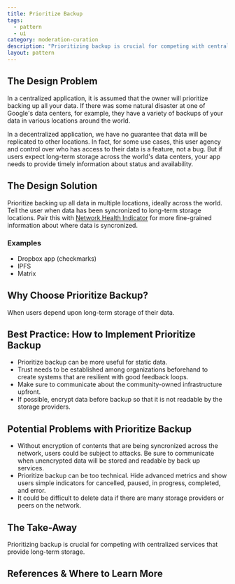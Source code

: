 ```yaml
---
title: Prioritize Backup
tags:
  - pattern
  - ui
category: moderation-curation 
description: "Prioritizing backup is crucial for competing with centralized services that provide long-term storage."
layout: pattern
---
```


## The Design Problem

In a centralized application, it is assumed that the owner will prioritize backing up all your data. If there was some natural disaster at one of Google's data centers, for example, they have a variety of backups of your data in various locations around the world.

In a decentralized application, we have no guarantee that data will be replicated to other locations. In fact, for some use cases, this user agency and control over who has access to their data is a feature, not a bug. But if users expect long-term storage across the world's data centers, your app needs to provide timely information about status and availability.

## The Design Solution

Prioritize backing up all data in multiple locations, ideally across the world. Tell the user when data has been syncronized to long-term storage locations. Pair this with [Network Health Indicator](network-health-indicator.md) for more fine-grained information about where data is syncronized.

### Examples

- Dropbox app (checkmarks)
- IPFS
- Matrix

## Why Choose Prioritize Backup?

When users depend upon long-term storage of their data.

## Best Practice: How to Implement Prioritize Backup

- Prioritize backup can be more useful for static data.
- Trust needs to be established among organizations beforehand to create systems that are resilient with good feedback loops.
- Make sure to communicate about the community-owned infrastructure upfront.
- If possible, encrypt data before backup so that it is not readable by the storage providers.

## Potential Problems with Prioritize Backup

- Without encryption of contents that are being syncronized across the network, users could be subject to attacks. Be sure to communicate when unencrypted data will be stored and readable by back up services.
- Prioritize backup can be too technical. Hide advanced metrics and show users simple indicators for cancelled, paused, in progress, completed, and error.
- It could be difficult to delete data if there are many storage providers or peers on the network.

## The Take-Away

Prioritizing backup is crucial for competing with centralized services that provide long-term storage.

## References & Where to Learn More

